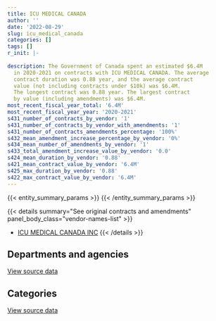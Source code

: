 ```yaml
---
title: ICU MEDICAL CANADA
author: ''
date: '2022-08-29'
slug: icu_medical_canada
categories: []
tags: []
r_init: |-
  
description: The Government of Canada spent an estimated $6.4M
  in 2020-2021 on contracts with ICU MEDICAL CANADA. The average
  contract duration was 0.88 year, and the average contract
  value (not including contracts under $10k) was $6.4M.
  The longest contract was 0.88 year. The largest contract
  by value (including amendments) was $6.4M.
most_recent_fiscal_year_total: '6.4M'
most_recent_fiscal_year_year: '2020-2021'
s431_number_of_contracts_by_vendor: '1'
s431_number_of_contracts_by_vendor_with_amendments: '1'
s431_number_of_contracts_amendments_percentage: '100%'
s432_mean_amendment_increase_percentage_by_vendor: '0%'
s434_mean_number_of_amendments_by_vendor: '1'
s433_total_amendment_increase_value_by_vendor: '0.0'
s424_mean_duration_by_vendor: '0.88'
s421_mean_contract_value_by_vendor: '6.4M'
s425_max_duration_by_vendor: '0.88'
s422_max_contract_value_by_vendor: '6.4M'
---
```


<script src="/rmarkdown-libs/htmlwidgets/htmlwidgets.js"></script>
<link href="/rmarkdown-libs/datatables-css/datatables-crosstalk.css" rel="stylesheet" />
<script src="/rmarkdown-libs/datatables-binding/datatables.js"></script>
<script src="/rmarkdown-libs/jquery/jquery-3.6.0.min.js"></script>
<link href="/rmarkdown-libs/dt-core-bootstrap/css/dataTables.bootstrap.min.css" rel="stylesheet" />
<link href="/rmarkdown-libs/dt-core-bootstrap/css/dataTables.bootstrap.extra.css" rel="stylesheet" />
<script src="/rmarkdown-libs/dt-core-bootstrap/js/jquery.dataTables.min.js"></script>
<script src="/rmarkdown-libs/dt-core-bootstrap/js/dataTables.bootstrap.min.js"></script>
<link href="/rmarkdown-libs/crosstalk/css/crosstalk.min.css" rel="stylesheet" />
<script src="/rmarkdown-libs/crosstalk/js/crosstalk.min.js"></script>
<script src="/rmarkdown-libs/htmlwidgets/htmlwidgets.js"></script>
<link href="/rmarkdown-libs/datatables-css/datatables-crosstalk.css" rel="stylesheet" />
<script src="/rmarkdown-libs/datatables-binding/datatables.js"></script>
<script src="/rmarkdown-libs/jquery/jquery-3.6.0.min.js"></script>
<link href="/rmarkdown-libs/dt-core-bootstrap/css/dataTables.bootstrap.min.css" rel="stylesheet" />
<link href="/rmarkdown-libs/dt-core-bootstrap/css/dataTables.bootstrap.extra.css" rel="stylesheet" />
<script src="/rmarkdown-libs/dt-core-bootstrap/js/jquery.dataTables.min.js"></script>
<script src="/rmarkdown-libs/dt-core-bootstrap/js/dataTables.bootstrap.min.js"></script>
<link href="/rmarkdown-libs/crosstalk/css/crosstalk.min.css" rel="stylesheet" />
<script src="/rmarkdown-libs/crosstalk/js/crosstalk.min.js"></script>

{{< entity_summary_params >}}
{{< /entity_summary_params >}}

{{< details summary="See original contracts and amendments" panel_body_class="vendor-names-list" >}}
- [ICU MEDICAL CANADA INC](https://search.open.canada.ca/en/ct/?sort=contract_value_f%20desc&page=1&search_text=%22ICU%20MEDICAL%20CANADA%20INC%22)
{{< /details >}}

## Departments and agencies

<div id="htmlwidget-1" style="width:100%;height:auto;" class="datatables html-widget"></div>
<script type="application/json" data-for="htmlwidget-1">{"x":{"style":"bootstrap","filter":"none","vertical":false,"data":[["<a href=\"/departments/phac-aspc/\">Public Health Agency of Canada<\/a>"],[6439913.22]],"container":"<table class=\"table table-striped table-hover row-border order-column display\">\n  <thead>\n    <tr>\n      <th>Department<\/th>\n      <th>2020-2021<\/th>\n    <\/tr>\n  <\/thead>\n<\/table>","options":{"order":[[1,"desc"]],"pageLength":10,"autoWidth":true,"columnDefs":[{"targets":1,"render":"function(data, type, row, meta) {\n    return type !== 'display' ? data : DTWidget.formatCurrency(data, \"$\", 2, 3, \",\", \".\", true, null);\n  }"},{"width":"16%","targets":[1]},{"className":"dt-right","targets":1}],"orderClasses":false}},"evals":["options.columnDefs.0.render"],"jsHooks":[]}</script>
<p class="text-right">
<a href="https://github.com/GoC-Spending/contracts-data/tree/main/data/out/vendors/icu_medical_canada/summary_by_fiscal_year_by_department.csv" class="source-data-link btn btn-link">View source data</a>
</p>

## Categories

<div id="htmlwidget-2" style="width:100%;height:auto;" class="datatables html-widget"></div>
<script type="application/json" data-for="htmlwidget-2">{"x":{"style":"bootstrap","filter":"none","vertical":false,"data":[["<a href=\"/categories/medical/\">Medical<\/a>"],[6439913.22]],"container":"<table class=\"table table-striped table-hover row-border order-column display\">\n  <thead>\n    <tr>\n      <th>Category<\/th>\n      <th>2020-2021<\/th>\n    <\/tr>\n  <\/thead>\n<\/table>","options":{"order":[[1,"desc"]],"dom":"t","pageLength":30,"autoWidth":true,"columnDefs":[{"targets":1,"render":"function(data, type, row, meta) {\n    return type !== 'display' ? data : DTWidget.formatCurrency(data, \"$\", 2, 3, \",\", \".\", true, null);\n  }"},{"width":"16%","targets":[1]},{"className":"dt-right","targets":1}],"orderClasses":false,"lengthMenu":[10,25,30,50,100]}},"evals":["options.columnDefs.0.render"],"jsHooks":[]}</script>
<p class="text-right">
<a href="https://github.com/GoC-Spending/contracts-data/tree/main/data/out/vendors/icu_medical_canada/summary_by_fiscal_year_by_category.csv" class="source-data-link btn btn-link">View source data</a>
</p>
